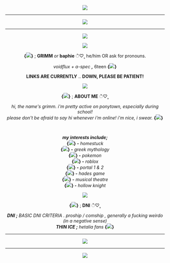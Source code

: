 <p align="center">
  <img src="https://64.media.tumblr.com/27fd0cec23e2f48a74a2264d96d28490/ee09abb08cabc6f1-a8/s1280x1920/7ebb470064b853e7f3db60bb3f8d7bb5b2f9d993.pnj">
</p>

***

<p align="center">
  <img src="https://64.media.tumblr.com/df88d9cefaab04e5ff5c3e792ec3af1c/3461ade0a7114c32-9e/s1280x1920/8fd4d70ccc8d4aca94c65736b0e6444851de61ad.pnj">
</p>

***

<p align="center">
  <img src="https://i.ibb.co/4FhFhxV/image.png">
</p>

<p align="center">
  <img src="https://64.media.tumblr.com/abce10866a2c0594287824cbb7197178/4f7dfb36276881c0-74/s500x750/0d91aebdbf972fe95782cedc4fe09b303569befd.pnj">
</p>

<p align="center">
  <b>{<img src="https://64.media.tumblr.com/89a19e8ce79f17ded488ca9b84828b34/e79aa88fe4d1254a-46/s75x75_c1/8dc3b8943c6fdbd8299998cdf97d74d6a3045d47.gifv">}</b>  ;  <b>GRIMM</b>  <i>or</i>  <b>baphie</b>  ੈ♡˳  he/him OR ask for pronouns. 
</p>
<p align="center">
  <i>voidflux + a-spec</i>  <i><b>,</b></i>  6teen <b>{<img src="https://64.media.tumblr.com/462e429fe0603de599dbca085d7a2b25/b55b2416bafcc208-63/s75x75_c1/a4764d491dafe2e6f34023c91732eb22d1d5242b.gifv">}</b>
</p>

<p align="center">
  <b>LINKS ARE CURRENTLY</b> .. <b>DOWN, PLEASE BE PATIENT!</b>
</p>

<p align="center">
  <img src="https://64.media.tumblr.com/abce10866a2c0594287824cbb7197178/4f7dfb36276881c0-74/s500x750/0d91aebdbf972fe95782cedc4fe09b303569befd.pnj">
</p>

<p align="center">
  <b>{<img src="https://64.media.tumblr.com/7723e883ed36b472998626006b7764a9/7c077bef8cc98d79-87/s75x75_c1/523fc40a2dd127d7448665e14f7d19478b19299f.gifv">}</b>  ;  <b>ABOUT ME</b>  ੈ♡˳
</p>
<p align="center">
  <i>hi, the name's grimm. i'm pretty active on ponytown, especially during school!</i>
  <br>
  <i>please don't be afraid to say hi whenever i'm online! i'm nice, i swear.</i> <b>{<img src="https://64.media.tumblr.com/b8e5a3b49b431a222ee7034f62b677ff/f4e9d96ac1492c97-eb/s75x75_c1/600a9361d403b720db0423908fa3be0c6f9d16c0.gifv">}</b>
</p>
<br>
<p align="center">
  <b><i>my interests include;</i></b>
  <br>
  <b>{<img src="https://64.media.tumblr.com/c30c8e7f4f6180b4ca91b14469fee8ab/ad60d78b5e5f8687-b4/s75x75_c1/493f5dde4d5c5087fee5d66c3832840e9fe18436.webp">} -</b> <i>homestuck</i>
  <br>
  <b>{<img src="https://64.media.tumblr.com/5e86b7654d62d9d319b315569498774e/f651789587d2564c-78/s75x75_c1/994f095fddbd503e00104fbfe3b4c3b63ccc0c4c.gifv">} -</b> <i>greek mythology</i>
  <br>
  <b>{<img src="https://64.media.tumblr.com/d39d479b7d6414d683189dffaace7e98/c55fc22ddd74d886-c9/s75x75_c1/c3a078edd5077f0c0b84e91715258a584c32d126.gifv">} -</b> <i>pokemon</i>
  <br>
  <b>{<img src="https://64.media.tumblr.com/bda4e8b766d6f5aaa4f8505aea3ef0ea/650b905690781a76-d1/s75x75_c1/d18729f6b0a516079e96af58599fe786d0dcf9c8.gifv">} -</b> <i>roblox</i>
  <br>
  <b>{<img src="https://64.media.tumblr.com/f5cc1ec1f8eae991a8c88644f6e756c5/ef2c682e14cdd1c2-78/s75x75_c1/205e4e6764854421b937bbb1aaeea5734d096361.gifv">} -</b> <i>portal 1 & 2</i>
  <br>
  <b>{<img src="https://64.media.tumblr.com/59f6b3904b1e260981a3698aacb2f57d/50d57e26184a7b02-96/s75x75_c1/1021f69dd43780c0f3b18fd9db5c74235ced085d.gifv">} -</b> <i>hades game</i>
  <br>
  <b>{<img src="https://64.media.tumblr.com/919458390a5a8fab193afe88f138ea7f/2e61613ad1dd2d72-d5/s75x75_c1/54b52c2b9d8ec6345a4544ce3723909fc9e20289.gifv">} -</b> <i>musical theatre</i>
  <br>
  <b>{<img src="https://64.media.tumblr.com/bc613d5cbb706185bdfe7e701a2e7d63/2e61613ad1dd2d72-92/s75x75_c1/1c0ae3c3e52c985efbc1f1c41c0fa7766da658f9.gifv">} -</b> <i>hollow knight</i>
</p>
<p align="center">
  <img src="https://64.media.tumblr.com/abce10866a2c0594287824cbb7197178/4f7dfb36276881c0-74/s500x750/0d91aebdbf972fe95782cedc4fe09b303569befd.pnj">
</p>
<p align="center">
  <b>{<img src="https://64.media.tumblr.com/19ee200150e8d51f5208121d9aa9d634/f56584a62a20a833-6d/s75x75_c1/9cee4bdbbd400ee9c4241065e399433d562ee784.gifv">}</b>  ;  <b>DNI</b>  ੈ♡˳
</p>
<p align="center">
  <i><b>DNI ;</b> BASIC DNI CRITERIA . proship / comship , generally a fucking weirdo (in a negative sense)</i>
  <br>
  <i><b>THIN ICE ;</b> hetalia fans</i> <b>{<img src="https://64.media.tumblr.com/2af12686d723a94aa91238468c2b3c00/0ae4b34a28e43cd5-f8/s75x75_c1/e42e8c9dcfc6768158ffd98c330f6e82db34c459.gifv">}</b>
</p>

***

<p align="center">
  <img src="https://64.media.tumblr.com/29372e97fbec6e8199702e05d4075fb4/3461ade0a7114c32-3a/s1280x1920/c638d80a0512a02b4a86e0a475d5ec03fdde6e03.pnj">
</p>

***

<p align="center">
  <img src="https://64.media.tumblr.com/3f36620f44aadbe57343a3ada20afaf9/ee09abb08cabc6f1-a1/s1280x1920/42b8453426ce17d01736b1143fd56761afb6b7be.pnj">
</p>
